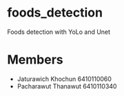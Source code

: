 # foods_detection
Foods detection with YoLo and Unet

# Members
- Jaturawich Khochun 6410110060
- Pacharawut Thanawut 6410110340
